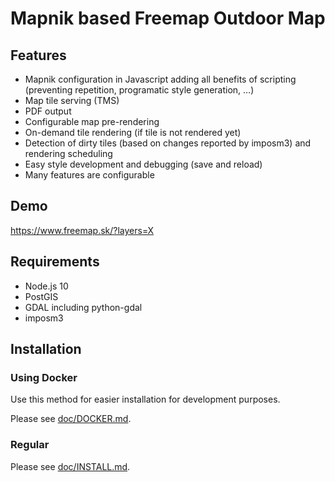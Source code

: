 # Mapnik based Freemap Outdoor Map

## Features

* Mapnik configuration in Javascript adding all benefits of scripting (preventing repetition, programatic style generation, …)
* Map tile serving (TMS)
* PDF output
* Configurable map pre-rendering
* On-demand tile rendering (if tile is not rendered yet)
* Detection of dirty tiles (based on changes reported by imposm3) and rendering scheduling
* Easy style development and debugging (save and reload)
* Many features are configurable

## Demo

https://www.freemap.sk/?layers=X

## Requirements

- Node.js 10
- PostGIS
- GDAL including python-gdal
- imposm3

## Installation

### Using Docker

Use this method for easier installation for development purposes.

Please see [doc/DOCKER.md](./doc/DOCKER.md).

### Regular

Please see [doc/INSTALL.md](./doc/DOCKER.md).
